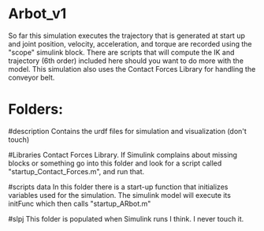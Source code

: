 # Arbot_v1
So far this simulation executes the trajectory that is generated at start up and joint position, velocity, acceleration, and torque are recorded using the "scope" simulink block. There are scripts that will compute the IK and trajectory (6th order) included here should you want to do more with the model. This simulation also uses the Contact Forces Library for handling the conveyor belt. 

# Folders:
#description 
Contains the urdf files for simulation and visualization (don't touch)

#Libraries 
Contact Forces Library. If Simulink complains about missing blocks or something go into this folder and look for a script called "startup_Contact_Forces.m", and run that.

#scripts data 
In this folder there is a start-up function that initializes variables used for the simulation. The simulink model will execute its initFunc which then calls "startup_ARbot.m"

#slpj
This folder is populated when Simulink runs I think. I never touch it.

